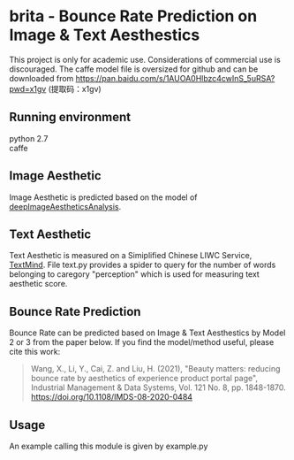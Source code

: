 # brita - Bounce Rate Prediction on Image & Text Aesthestics
This project is only for academic use. Considerations of commercial use is discouraged. The caffe model file is oversized for github and can be downloaded from https://pan.baidu.com/s/1AUOA0Hlbzc4cwInS_5uRSA?pwd=x1gv (提取码：x1gv)

## Running environment
python 2.7  
caffe

## Image Aesthetic
Image Aesthetic is predicted based on the model of [deepImageAestheticsAnalysis](https://github.com/aimerykong/deepImageAestheticsAnalysis).

## Text Aesthetic
Text Aesthetic is measured on a Simiplified Chinese LIWC Service, [TextMind](http://ccpl.psych.ac.cn/textmind/). File text.py provides a spider to query for the number of words belonging to caregory "perception" which is used for measuring text aesthetic score.

## Bounce Rate Prediction
Bounce Rate can be predicted based on Image & Text Aesthestics by Model 2 or 3 from the paper below. If you find the model/method useful, please cite this work:
>Wang, X., Li, Y., Cai, Z. and Liu, H. (2021), "Beauty matters: reducing bounce rate by aesthetics of experience product portal page", Industrial Management & Data Systems, Vol. 121 No. 8, pp. 1848-1870. https://doi.org/10.1108/IMDS-08-2020-0484

## Usage
An example calling this module is given by example.py
